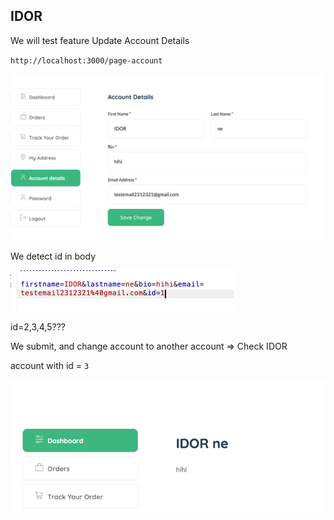 ## IDOR

We will test feature Update Account Details

`http://localhost:3000/page-account`

![img.png](img.png)

We detect id in body 

![img_1.png](img_1.png)

id=2,3,4,5???

We submit, and change account to another account => Check IDOR

account with id = `3`

![img_2.png](img_2.png)
